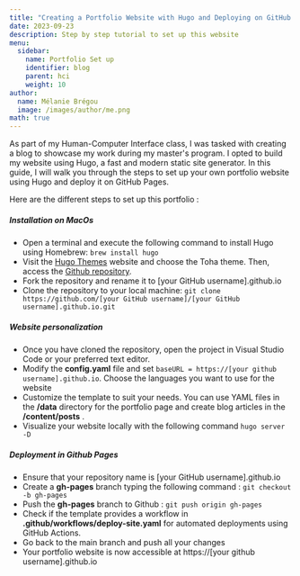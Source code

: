 ```yaml
---
title: "Creating a Portfolio Website with Hugo and Deploying on GitHub Pages"
date: 2023-09-23
description: Step by step tutorial to set up this website
menu:
  sidebar:
    name: Portfolio Set up
    identifier: blog
    parent: hci
    weight: 10
author:
  name: Mélanie Brégou
  image: /images/author/me.png
math: true
---
```


As part of my Human-Computer Interface class, I was tasked with creating a blog to showcase my work during my master's program. I opted to build my website using Hugo, a fast and modern static site generator. In this guide, I will walk you through the steps to set up your own portfolio website using Hugo and deploy it on GitHub Pages.

Here are the different steps to set up this portfolio :

##### Installation on MacOs

- Open a terminal and execute the following command to install Hugo using Homebrew: `brew install hugo`
- Visit the [Hugo Themes](https://themes.gohugo.io) website and choose the Toha theme. Then, access the [Github repository](https://github.com/hugo-toha/toha).
- Fork the repository and rename it to [your GitHub username].github.io
- Clone the repository to your local machine: `git clone https://github.com/[your GitHub username]/[your GitHub username].github.io.git`


##### Website personalization
- Once you have cloned the repository, open the project in Visual Studio Code or your preferred text editor.
- Modify the **config.yaml** file and set `baseURL = https://[your github username].github.io`. Choose the languages you want to use for the website
- Customize the template to suit your needs. You can use YAML files in the **/data** directory for the portfolio page and create blog articles in the **/content/posts** .
- Visualize your website locally with the following command `hugo server -D`


##### Deployment in Github Pages
- Ensure that your repository name is [your GitHub username].github.io
- Create a **gh-pages** branch typing the following command : `git checkout -b gh-pages` 
- Push the **gh-pages** branch to Github : `git push origin gh-pages`
- Check if the template provides a workflow in **.github/workflows/deploy-site.yaml** for automated deployments using GitHub Actions.
- Go back to the main branch and push all your changes
- Your portfolio website is now accessible at https://[your github username].github.io



